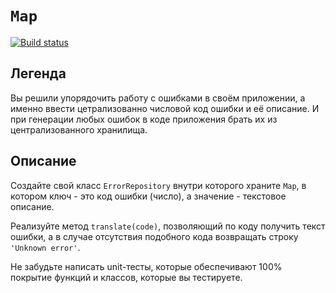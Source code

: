 # `Map`

[![Build status](https://ci.appveyor.com/api/projects/status/7269q0xvwe50c6i6?svg=true)](https://ci.appveyor.com/project/Maksim-Gavr-04/ajs-8-map)

## Легенда

Вы решили упорядочить работу с ошибками в своём приложении, а именно ввести цетрализованно числовой код ошибки и её описание. И 
при генерации любых ошибок в коде приложения брать их из централизованного хранилища.

## Описание

Создайте свой класс `ErrorRepository` внутри которого храните `Map`, в котором ключ - это код ошибки (число), а значение - 
текстовое описание.

Реализуйте метод `translate(code)`, позволяющий по коду получить текст ошибки, а в случае отсутствия подобного кода возвращать 
строку `'Unknown error'`.

Не забудьте написать unit-тесты, которые обеспечивают 100% покрытие функций и классов, которые вы тестируете.
